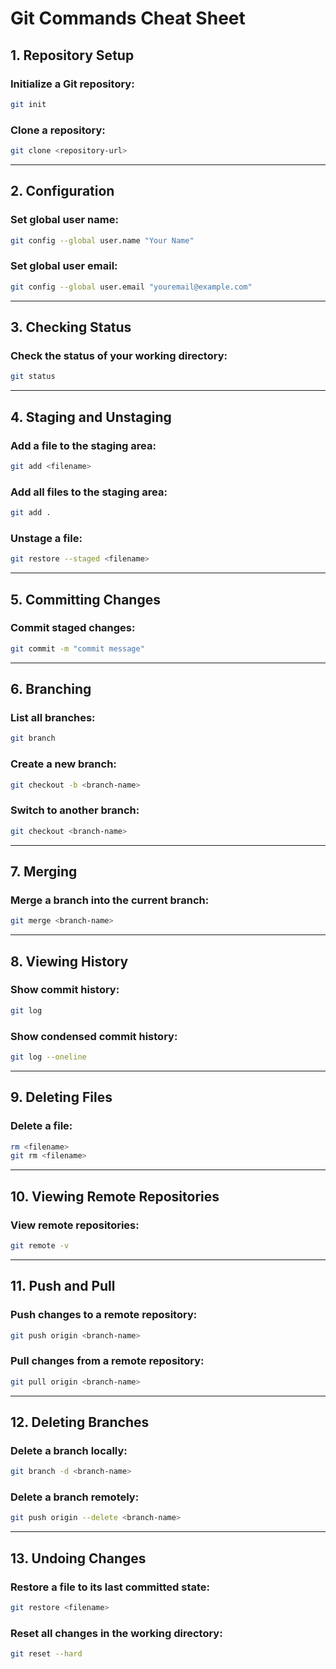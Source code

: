 # Git Commands Cheat Sheet

## 1. Repository Setup

### Initialize a Git repository:
```bash
git init
```

### Clone a repository:
```bash
git clone <repository-url>
```

---

## 2. Configuration

### Set global user name:
```bash
git config --global user.name "Your Name"
```

### Set global user email:
```bash
git config --global user.email "youremail@example.com"
```

---

## 3. Checking Status

### Check the status of your working directory:
```bash
git status
```

---

## 4. Staging and Unstaging

### Add a file to the staging area:
```bash
git add <filename>
```

### Add all files to the staging area:
```bash
git add .
```

### Unstage a file:
```bash
git restore --staged <filename>
```

---

## 5. Committing Changes

### Commit staged changes:
```bash
git commit -m "commit message"
```

---

## 6. Branching

### List all branches:
```bash
git branch
```

### Create a new branch:
```bash
git checkout -b <branch-name>
```

### Switch to another branch:
```bash
git checkout <branch-name>
```

---

## 7. Merging

### Merge a branch into the current branch:
```bash
git merge <branch-name>
```

---

## 8. Viewing History

### Show commit history:
```bash
git log
```

### Show condensed commit history:
```bash
git log --oneline
```

---

## 9. Deleting Files

### Delete a file:
```bash
rm <filename>
git rm <filename>
```

---

## 10. Viewing Remote Repositories

### View remote repositories:
```bash
git remote -v
```

---

## 11. Push and Pull

### Push changes to a remote repository:
```bash
git push origin <branch-name>
```

### Pull changes from a remote repository:
```bash
git pull origin <branch-name>
```

---

## 12. Deleting Branches

### Delete a branch locally:
```bash
git branch -d <branch-name>
```

### Delete a branch remotely:
```bash
git push origin --delete <branch-name>
```

---

## 13. Undoing Changes

### Restore a file to its last committed state:
```bash
git restore <filename>
```

### Reset all changes in the working directory:
```bash
git reset --hard
```

